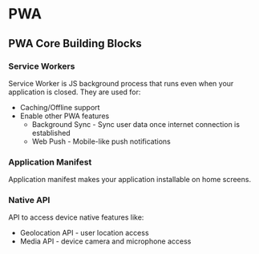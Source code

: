 # PWA

## PWA Core Building Blocks

### Service Workers

Service Worker is JS background process that runs even when your application is closed.
They are used for:

- Caching/Offline support
- Enable other PWA features
  - Background Sync - Sync user data once internet connection is established
  - Web Push - Mobile-like push notifications

### Application Manifest

Application manifest makes your application installable on home screens.

### Native API

API to access device native features like:

- Geolocation API - user location access
- Media API - device camera and microphone access
